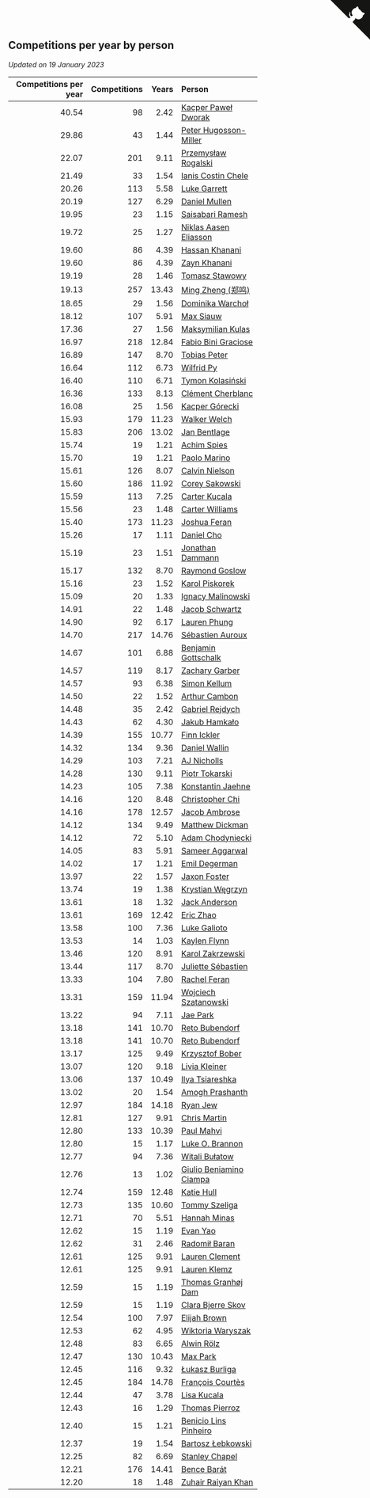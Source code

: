 ## Competitions per year by person

*Updated on 19 January 2023*

| Competitions per year | Competitions | Years | Person |
| ---: | ---: | ---: | :--- |
| 40.54 | 98 | 2.42 | [Kacper Paweł Dworak](https://www.worldcubeassociation.org/persons/2020DWOR01) |
| 29.86 | 43 | 1.44 | [Peter Hugosson-Miller](https://www.worldcubeassociation.org/persons/2021HUGO01) |
| 22.07 | 201 | 9.11 | [Przemysław Rogalski](https://www.worldcubeassociation.org/persons/2013ROGA02) |
| 21.49 | 33 | 1.54 | [Ianis Costin Chele](https://www.worldcubeassociation.org/persons/2021CHEL01) |
| 20.26 | 113 | 5.58 | [Luke Garrett](https://www.worldcubeassociation.org/persons/2017GARR05) |
| 20.19 | 127 | 6.29 | [Daniel Mullen](https://www.worldcubeassociation.org/persons/2016MULL04) |
| 19.95 | 23 | 1.15 | [Saisabari Ramesh](https://www.worldcubeassociation.org/persons/2021RAME01) |
| 19.72 | 25 | 1.27 | [Niklas Aasen Eliasson](https://www.worldcubeassociation.org/persons/2021ELIA01) |
| 19.60 | 86 | 4.39 | [Hassan Khanani](https://www.worldcubeassociation.org/persons/2018KHAN26) |
| 19.60 | 86 | 4.39 | [Zayn Khanani](https://www.worldcubeassociation.org/persons/2018KHAN28) |
| 19.19 | 28 | 1.46 | [Tomasz Stawowy](https://www.worldcubeassociation.org/persons/2021STAW01) |
| 19.13 | 257 | 13.43 | [Ming Zheng (郑鸣)](https://www.worldcubeassociation.org/persons/2009ZHEN11) |
| 18.65 | 29 | 1.56 | [Dominika Warchoł](https://www.worldcubeassociation.org/persons/2021WARC01) |
| 18.12 | 107 | 5.91 | [Max Siauw](https://www.worldcubeassociation.org/persons/2017SIAU02) |
| 17.36 | 27 | 1.56 | [Maksymilian Kulas](https://www.worldcubeassociation.org/persons/2021KULA02) |
| 16.97 | 218 | 12.84 | [Fabio Bini Graciose](https://www.worldcubeassociation.org/persons/2010GRAC02) |
| 16.89 | 147 | 8.70 | [Tobias Peter](https://www.worldcubeassociation.org/persons/2014PETE03) |
| 16.64 | 112 | 6.73 | [Wilfrid Py](https://www.worldcubeassociation.org/persons/2016PYWI01) |
| 16.40 | 110 | 6.71 | [Tymon Kolasiński](https://www.worldcubeassociation.org/persons/2016KOLA02) |
| 16.36 | 133 | 8.13 | [Clément Cherblanc](https://www.worldcubeassociation.org/persons/2014CHER05) |
| 16.08 | 25 | 1.56 | [Kacper Górecki](https://www.worldcubeassociation.org/persons/2021GORE01) |
| 15.93 | 179 | 11.23 | [Walker Welch](https://www.worldcubeassociation.org/persons/2011WELC01) |
| 15.83 | 206 | 13.02 | [Jan Bentlage](https://www.worldcubeassociation.org/persons/2010BENT01) |
| 15.74 | 19 | 1.21 | [Achim Spies](https://www.worldcubeassociation.org/persons/2021SPIE01) |
| 15.70 | 19 | 1.21 | [Paolo Marino](https://www.worldcubeassociation.org/persons/2021MARI04) |
| 15.61 | 126 | 8.07 | [Calvin Nielson](https://www.worldcubeassociation.org/persons/2014NIEL03) |
| 15.60 | 186 | 11.92 | [Corey Sakowski](https://www.worldcubeassociation.org/persons/2011SAKO01) |
| 15.59 | 113 | 7.25 | [Carter Kucala](https://www.worldcubeassociation.org/persons/2015KUCA01) |
| 15.56 | 23 | 1.48 | [Carter Williams](https://www.worldcubeassociation.org/persons/2021WILL06) |
| 15.40 | 173 | 11.23 | [Joshua Feran](https://www.worldcubeassociation.org/persons/2011FERA01) |
| 15.26 | 17 | 1.11 | [Daniel Cho](https://www.worldcubeassociation.org/persons/2021CHOD01) |
| 15.19 | 23 | 1.51 | [Jonathan Dammann](https://www.worldcubeassociation.org/persons/2021DAMM01) |
| 15.17 | 132 | 8.70 | [Raymond Goslow](https://www.worldcubeassociation.org/persons/2014GOSL01) |
| 15.16 | 23 | 1.52 | [Karol Piskorek](https://www.worldcubeassociation.org/persons/2021PISK01) |
| 15.09 | 20 | 1.33 | [Ignacy Malinowski](https://www.worldcubeassociation.org/persons/2021MALI02) |
| 14.91 | 22 | 1.48 | [Jacob Schwartz](https://www.worldcubeassociation.org/persons/2021SCHW01) |
| 14.90 | 92 | 6.17 | [Lauren Phung](https://www.worldcubeassociation.org/persons/2016PHUN02) |
| 14.70 | 217 | 14.76 | [Sébastien Auroux](https://www.worldcubeassociation.org/persons/2008AURO01) |
| 14.67 | 101 | 6.88 | [Benjamin Gottschalk](https://www.worldcubeassociation.org/persons/2016GOTT01) |
| 14.57 | 119 | 8.17 | [Zachary Garber](https://www.worldcubeassociation.org/persons/2014GARB01) |
| 14.57 | 93 | 6.38 | [Simon Kellum](https://www.worldcubeassociation.org/persons/2016KELL12) |
| 14.50 | 22 | 1.52 | [Arthur Cambon](https://www.worldcubeassociation.org/persons/2021CAMB01) |
| 14.48 | 35 | 2.42 | [Gabriel Rejdych](https://www.worldcubeassociation.org/persons/2020REJD01) |
| 14.43 | 62 | 4.30 | [Jakub Hamkało](https://www.worldcubeassociation.org/persons/2018HAMK01) |
| 14.39 | 155 | 10.77 | [Finn Ickler](https://www.worldcubeassociation.org/persons/2012ICKL01) |
| 14.32 | 134 | 9.36 | [Daniel Wallin](https://www.worldcubeassociation.org/persons/2013WALL03) |
| 14.29 | 103 | 7.21 | [AJ Nicholls](https://www.worldcubeassociation.org/persons/2015NICH04) |
| 14.28 | 130 | 9.11 | [Piotr Tokarski](https://www.worldcubeassociation.org/persons/2013TOKA01) |
| 14.23 | 105 | 7.38 | [Konstantin Jaehne](https://www.worldcubeassociation.org/persons/2015JAEH01) |
| 14.16 | 120 | 8.48 | [Christopher Chi](https://www.worldcubeassociation.org/persons/2014CHIC01) |
| 14.16 | 178 | 12.57 | [Jacob Ambrose](https://www.worldcubeassociation.org/persons/2010AMBR01) |
| 14.12 | 134 | 9.49 | [Matthew Dickman](https://www.worldcubeassociation.org/persons/2013DICK01) |
| 14.12 | 72 | 5.10 | [Adam Chodyniecki](https://www.worldcubeassociation.org/persons/2017CHOD02) |
| 14.05 | 83 | 5.91 | [Sameer Aggarwal](https://www.worldcubeassociation.org/persons/2017AGGA01) |
| 14.02 | 17 | 1.21 | [Emil Degerman](https://www.worldcubeassociation.org/persons/2021DEGE01) |
| 13.97 | 22 | 1.57 | [Jaxon Foster](https://www.worldcubeassociation.org/persons/2021FOST01) |
| 13.74 | 19 | 1.38 | [Krystian Węgrzyn](https://www.worldcubeassociation.org/persons/2021WEGR01) |
| 13.61 | 18 | 1.32 | [Jack Anderson](https://www.worldcubeassociation.org/persons/2021ANDE05) |
| 13.61 | 169 | 12.42 | [Eric Zhao](https://www.worldcubeassociation.org/persons/2010ZHAO19) |
| 13.58 | 100 | 7.36 | [Luke Galioto](https://www.worldcubeassociation.org/persons/2015GALI02) |
| 13.53 | 14 | 1.03 | [Kaylen Flynn](https://www.worldcubeassociation.org/persons/2022FLYN01) |
| 13.46 | 120 | 8.91 | [Karol Zakrzewski](https://www.worldcubeassociation.org/persons/2014ZAKR01) |
| 13.44 | 117 | 8.70 | [Juliette Sébastien](https://www.worldcubeassociation.org/persons/2014SEBA01) |
| 13.33 | 104 | 7.80 | [Rachel Feran](https://www.worldcubeassociation.org/persons/2015FERA01) |
| 13.31 | 159 | 11.94 | [Wojciech Szatanowski](https://www.worldcubeassociation.org/persons/2011SZAT01) |
| 13.22 | 94 | 7.11 | [Jae Park](https://www.worldcubeassociation.org/persons/2015PARK24) |
| 13.18 | 141 | 10.70 | [Reto Bubendorf](https://www.worldcubeassociation.org/persons/2012BUBE01) |
| 13.18 | 141 | 10.70 | [Reto Bubendorf](https://www.worldcubeassociation.org/persons/2012BUBE01) |
| 13.17 | 125 | 9.49 | [Krzysztof Bober](https://www.worldcubeassociation.org/persons/2013BOBE01) |
| 13.07 | 120 | 9.18 | [Livia Kleiner](https://www.worldcubeassociation.org/persons/2013KLEI03) |
| 13.06 | 137 | 10.49 | [Ilya Tsiareshka](https://www.worldcubeassociation.org/persons/2012TERE01) |
| 13.02 | 20 | 1.54 | [Amogh Prashanth](https://www.worldcubeassociation.org/persons/2021PRAS01) |
| 12.97 | 184 | 14.18 | [Ryan Jew](https://www.worldcubeassociation.org/persons/2008JEWR01) |
| 12.81 | 127 | 9.91 | [Chris Martin](https://www.worldcubeassociation.org/persons/2013MART03) |
| 12.80 | 133 | 10.39 | [Paul Mahvi](https://www.worldcubeassociation.org/persons/2012MAHV01) |
| 12.80 | 15 | 1.17 | [Luke O. Brannon](https://www.worldcubeassociation.org/persons/2021BRAN02) |
| 12.77 | 94 | 7.36 | [Witali Bułatow](https://www.worldcubeassociation.org/persons/2015BUAT01) |
| 12.76 | 13 | 1.02 | [Giulio Beniamino Ciampa](https://www.worldcubeassociation.org/persons/2022CIAM01) |
| 12.74 | 159 | 12.48 | [Katie Hull](https://www.worldcubeassociation.org/persons/2010HULL01) |
| 12.73 | 135 | 10.60 | [Tommy Szeliga](https://www.worldcubeassociation.org/persons/2012SZEL01) |
| 12.71 | 70 | 5.51 | [Hannah Minas](https://www.worldcubeassociation.org/persons/2017MINA04) |
| 12.62 | 15 | 1.19 | [Evan Yao](https://www.worldcubeassociation.org/persons/2021YAOE02) |
| 12.62 | 31 | 2.46 | [Radomił Baran](https://www.worldcubeassociation.org/persons/2020BARA02) |
| 12.61 | 125 | 9.91 | [Lauren Clement](https://www.worldcubeassociation.org/persons/2013KLEM01) |
| 12.61 | 125 | 9.91 | [Lauren Klemz](https://www.worldcubeassociation.org/persons/2013KLEM01) |
| 12.59 | 15 | 1.19 | [Thomas Granhøj Dam](https://www.worldcubeassociation.org/persons/2021DAMT01) |
| 12.59 | 15 | 1.19 | [Clara Bjerre Skov](https://www.worldcubeassociation.org/persons/2021SKOV01) |
| 12.54 | 100 | 7.97 | [Elijah Brown](https://www.worldcubeassociation.org/persons/2015BROW03) |
| 12.53 | 62 | 4.95 | [Wiktoria Waryszak](https://www.worldcubeassociation.org/persons/2018WARY01) |
| 12.48 | 83 | 6.65 | [Alwin Rölz](https://www.worldcubeassociation.org/persons/2016ROLZ01) |
| 12.47 | 130 | 10.43 | [Max Park](https://www.worldcubeassociation.org/persons/2012PARK03) |
| 12.45 | 116 | 9.32 | [Łukasz Burliga](https://www.worldcubeassociation.org/persons/2013BURL01) |
| 12.45 | 184 | 14.78 | [François Courtès](https://www.worldcubeassociation.org/persons/2008COUR01) |
| 12.44 | 47 | 3.78 | [Lisa Kucala](https://www.worldcubeassociation.org/persons/2019KUCA01) |
| 12.43 | 16 | 1.29 | [Thomas Pierroz](https://www.worldcubeassociation.org/persons/2021PIER01) |
| 12.40 | 15 | 1.21 | [Benicio Lins Pinheiro](https://www.worldcubeassociation.org/persons/2021PINH01) |
| 12.37 | 19 | 1.54 | [Bartosz Łebkowski](https://www.worldcubeassociation.org/persons/2021LEBK01) |
| 12.25 | 82 | 6.69 | [Stanley Chapel](https://www.worldcubeassociation.org/persons/2016CHAP04) |
| 12.21 | 176 | 14.41 | [Bence Barát](https://www.worldcubeassociation.org/persons/2008BARA01) |
| 12.20 | 18 | 1.48 | [Zuhair Raiyan Khan](https://www.worldcubeassociation.org/persons/2021KHAN05) |


<a href="https://github.com/jonatanklosko/wca_statistics" class="github-corner" aria-label="View source on Github"><svg width="80" height="80" viewBox="0 0 250 250" style="fill:#151513; color:#fff; position: absolute; top: 0; border: 0; right: 0;" aria-hidden="true"><path d="M0,0 L115,115 L130,115 L142,142 L250,250 L250,0 Z"></path><path d="M128.3,109.0 C113.8,99.7 119.0,89.6 119.0,89.6 C122.0,82.7 120.5,78.6 120.5,78.6 C119.2,72.0 123.4,76.3 123.4,76.3 C127.3,80.9 125.5,87.3 125.5,87.3 C122.9,97.6 130.6,101.9 134.4,103.2" fill="currentColor" style="transform-origin: 130px 106px;" class="octo-arm"></path><path d="M115.0,115.0 C114.9,115.1 118.7,116.5 119.8,115.4 L133.7,101.6 C136.9,99.2 139.9,98.4 142.2,98.6 C133.8,88.0 127.5,74.4 143.8,58.0 C148.5,53.4 154.0,51.2 159.7,51.0 C160.3,49.4 163.2,43.6 171.4,40.1 C171.4,40.1 176.1,42.5 178.8,56.2 C183.1,58.6 187.2,61.8 190.9,65.4 C194.5,69.0 197.7,73.2 200.1,77.6 C213.8,80.2 216.3,84.9 216.3,84.9 C212.7,93.1 206.9,96.0 205.4,96.6 C205.1,102.4 203.0,107.8 198.3,112.5 C181.9,128.9 168.3,122.5 157.7,114.1 C157.9,116.9 156.7,120.9 152.7,124.9 L141.0,136.5 C139.8,137.7 141.6,141.9 141.8,141.8 Z" fill="currentColor" class="octo-body"></path></svg></a><style>.github-corner:hover .octo-arm{animation:octocat-wave 560ms ease-in-out}@keyframes octocat-wave{0%,100%{transform:rotate(0)}20%,60%{transform:rotate(-25deg)}40%,80%{transform:rotate(10deg)}}@media (max-width:500px){.github-corner:hover .octo-arm{animation:none}.github-corner .octo-arm{animation:octocat-wave 560ms ease-in-out}}</style>
